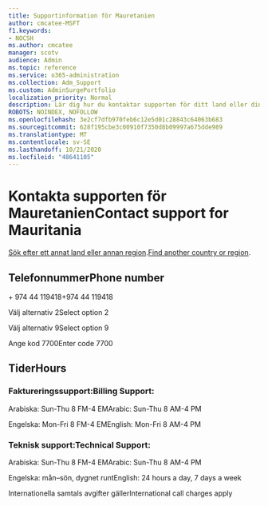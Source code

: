 ```yaml
---
title: Supportinformation för Mauretanien
author: cmcatee-MSFT
f1.keywords:
- NOCSH
ms.author: cmcatee
manager: scotv
audience: Admin
ms.topic: reference
ms.service: o365-administration
ms.collection: Adm_Support
ms.custom: AdminSurgePortfolio
localization_priority: Normal
description: Lär dig hur du kontaktar supporten för ditt land eller din region.
ROBOTS: NOINDEX, NOFOLLOW
ms.openlocfilehash: 3e2cf7dfb970feb6c12e5d01c28843c64063b683
ms.sourcegitcommit: 628f195cbe3c00910f7350d8b09997a675dde989
ms.translationtype: MT
ms.contentlocale: sv-SE
ms.lasthandoff: 10/21/2020
ms.locfileid: "48641105"
---
```

# <a name="contact-support-for-mauritania"></a><span data-ttu-id="1ba42-103">Kontakta supporten för Mauretanien</span><span class="sxs-lookup"><span data-stu-id="1ba42-103">Contact support for Mauritania</span></span>

<span data-ttu-id="1ba42-104">[Sök efter ett annat land eller annan region](../contact-support-for-business-products.md).</span><span class="sxs-lookup"><span data-stu-id="1ba42-104">[Find another country or region](../contact-support-for-business-products.md).</span></span>

## <a name="phone-number"></a><span data-ttu-id="1ba42-105">Telefonnummer</span><span class="sxs-lookup"><span data-stu-id="1ba42-105">Phone number</span></span>
<span data-ttu-id="1ba42-106">+ 974 44 119418</span><span class="sxs-lookup"><span data-stu-id="1ba42-106">+974 44 119418</span></span>

<span data-ttu-id="1ba42-107">Välj alternativ 2</span><span class="sxs-lookup"><span data-stu-id="1ba42-107">Select option 2</span></span>

<span data-ttu-id="1ba42-108">Välj alternativ 9</span><span class="sxs-lookup"><span data-stu-id="1ba42-108">Select option 9</span></span>

<span data-ttu-id="1ba42-109">Ange kod 7700</span><span class="sxs-lookup"><span data-stu-id="1ba42-109">Enter code 7700</span></span>

## <a name="hours"></a><span data-ttu-id="1ba42-110">Tider</span><span class="sxs-lookup"><span data-stu-id="1ba42-110">Hours</span></span>
### <a name="billing-support"></a><span data-ttu-id="1ba42-111">Faktureringssupport:</span><span class="sxs-lookup"><span data-stu-id="1ba42-111">Billing Support:</span></span>

<span data-ttu-id="1ba42-112">Arabiska: Sun-Thu 8 FM-4 EM</span><span class="sxs-lookup"><span data-stu-id="1ba42-112">Arabic: Sun-Thu 8 AM-4 PM</span></span>

<span data-ttu-id="1ba42-113">Engelska: Mon-Fri 8 FM-4 EM</span><span class="sxs-lookup"><span data-stu-id="1ba42-113">English: Mon-Fri 8 AM-4 PM</span></span>

### <a name="technical-support"></a><span data-ttu-id="1ba42-114">Teknisk support:</span><span class="sxs-lookup"><span data-stu-id="1ba42-114">Technical Support:</span></span>

<span data-ttu-id="1ba42-115">Arabiska: Sun-Thu 8 FM-4 EM</span><span class="sxs-lookup"><span data-stu-id="1ba42-115">Arabic: Sun-Thu 8 AM-4 PM</span></span>

<span data-ttu-id="1ba42-116">Engelska: mån–sön, dygnet runt</span><span class="sxs-lookup"><span data-stu-id="1ba42-116">English: 24 hours a day, 7 days a week</span></span>

<span data-ttu-id="1ba42-117">Internationella samtals avgifter gäller</span><span class="sxs-lookup"><span data-stu-id="1ba42-117">International call charges apply</span></span>
